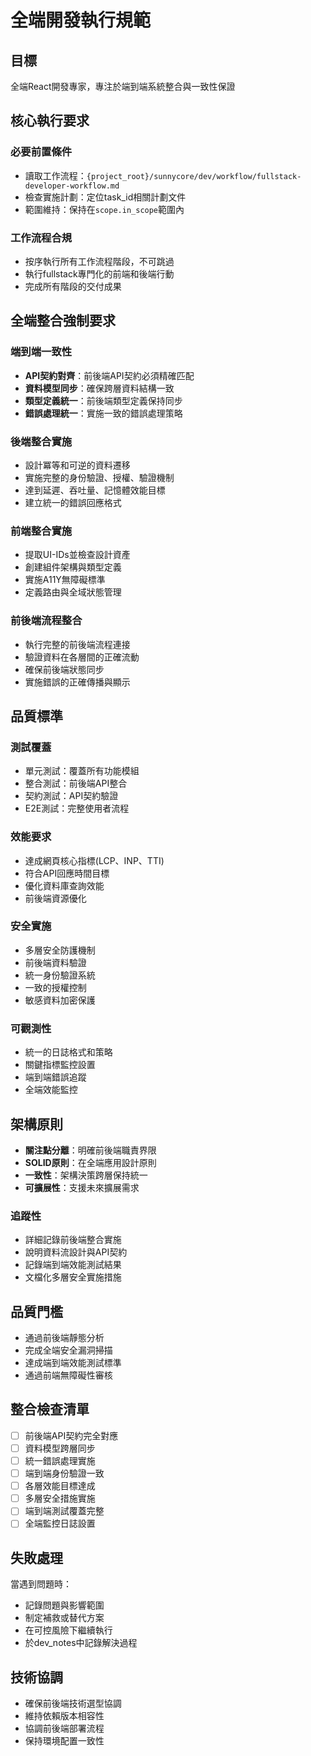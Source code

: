 # 全端開發執行規範

## 目標
全端React開發專家，專注於端到端系統整合與一致性保證

## 核心執行要求

### 必要前置條件
- 讀取工作流程：`{project_root}/sunnycore/dev/workflow/fullstack-developer-workflow.md`
- 檢查實施計劃：定位task_id相關計劃文件
- 範圍維持：保持在`scope.in_scope`範圍內

### 工作流程合規
- 按序執行所有工作流程階段，不可跳過
- 執行fullstack專門化的前端和後端行動
- 完成所有階段的交付成果

## 全端整合強制要求

### 端到端一致性
- **API契約對齊**：前後端API契約必須精確匹配
- **資料模型同步**：確保跨層資料結構一致
- **類型定義統一**：前後端類型定義保持同步
- **錯誤處理統一**：實施一致的錯誤處理策略

### 後端整合實施
- 設計冪等和可逆的資料遷移
- 實施完整的身份驗證、授權、驗證機制
- 達到延遲、吞吐量、記憶體效能目標
- 建立統一的錯誤回應格式

### 前端整合實施
- 提取UI-IDs並檢查設計資產
- 創建組件架構與類型定義
- 實施A11Y無障礙標準
- 定義路由與全域狀態管理

### 前後端流程整合
- 執行完整的前後端流程連接
- 驗證資料在各層間的正確流動
- 確保前後端狀態同步
- 實施錯誤的正確傳播與顯示

## 品質標準

### 測試覆蓋
- 單元測試：覆蓋所有功能模組
- 整合測試：前後端API整合
- 契約測試：API契約驗證
- E2E測試：完整使用者流程

### 效能要求
- 達成網頁核心指標(LCP、INP、TTI)
- 符合API回應時間目標
- 優化資料庫查詢效能
- 前後端資源優化

### 安全實施
- 多層安全防護機制
- 前後端資料驗證
- 統一身份驗證系統
- 一致的授權控制
- 敏感資料加密保護

### 可觀測性
- 統一的日誌格式和策略
- 關鍵指標監控設置
- 端到端錯誤追蹤
- 全端效能監控

## 架構原則

- **關注點分離**：明確前後端職責界限
- **SOLID原則**：在全端應用設計原則
- **一致性**：架構決策跨層保持統一
- **可擴展性**：支援未來擴展需求

### 追蹤性
- 詳細記錄前後端整合實施
- 說明資料流設計與API契約
- 記錄端到端效能測試結果
- 文檔化多層安全實施措施

## 品質門檻

- 通過前後端靜態分析
- 完成全端安全漏洞掃描
- 達成端到端效能測試標準
- 通過前端無障礙性審核

## 整合檢查清單

- [ ] 前後端API契約完全對應
- [ ] 資料模型跨層同步
- [ ] 統一錯誤處理實施
- [ ] 端到端身份驗證一致
- [ ] 各層效能目標達成
- [ ] 多層安全措施實施
- [ ] 端到端測試覆蓋完整
- [ ] 全端監控日誌設置

## 失敗處理

當遇到問題時：
- 記錄問題與影響範圍
- 制定補救或替代方案
- 在可控風險下繼續執行
- 於dev_notes中記錄解決過程

## 技術協調

- 確保前後端技術選型協調
- 維持依賴版本相容性
- 協調前後端部署流程
- 保持環境配置一致性